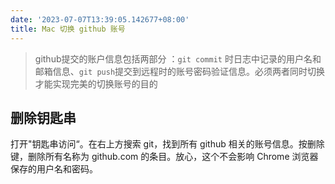 ```yaml
---
date: '2023-07-07T13:39:05.142677+08:00'
title: Mac 切换 github 账号
---
```


> github提交的账户信息包括两部分 ：`git commit` 时日志中记录的用户名和邮箱信息、`git push`提交到远程时的账号密码验证信息。必须两者同时切换才能实现完美的切换账号的目的

## 删除钥匙串

打开"钥匙串访问“。在右上方搜索 git，找到所有 github 相关的账号信息。按删除键，删除所有名称为 github.com 的条目。放心，这个不会影响 Chrome 浏览器保存的用户名和密码。
